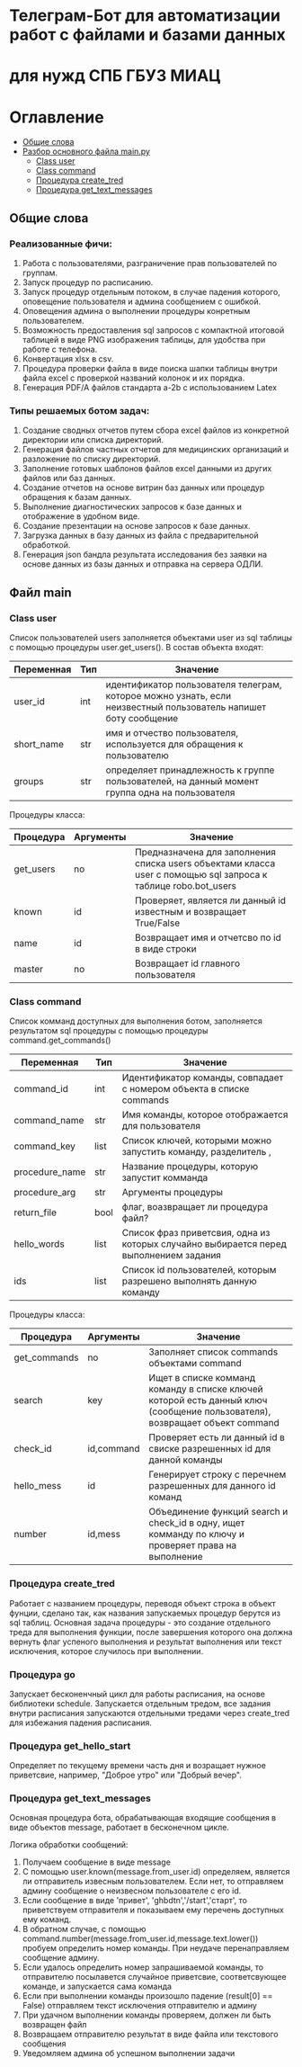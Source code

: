# Телеграм-Бот для автоматизации работ с файлами и базами данных 
# для нужд СПБ ГБУЗ МИАЦ

# Оглавление
<!--ts-->
* [Общие слова](#Общие-слова)  
* [Разбор основного файла main.py](#Файл-main)
   * [Class user](#Class-user)
   * [Class command](#Class-command)
   * [Процедура create_tred](#Процедура-create_tred)
   * [Процедура get_text_messages](#Процедура-get_text_messages)
<!--te-->



## Общие слова
### Реализованные фичи:
 1. Работа с пользователями, разграничение прав пользователей по группам.
 2. Запуск процедур по расписанию.
 3. Запуск процедур отдельным потоком, в случае падения которого, оповещение пользователя и админа сообщением с ошибкой.
 4. Оповещения админа о выполнении процедуры конретным пользователем.
 5. Возможность предоставления sql запросов с компактной итоговой таблицей в виде PNG изображения таблицы, для удобства при работе с телефона.
 6. Конвертация xlsx в csv.
 7. Процедура проверки файла в виде поиска шапки таблицы внутри файла excel с проверкой названий колонок и их порядка.
 8. Генерация PDF/A файлов стандарта a-2b с использованием Latex
 
### Типы решаемых ботом задач:
 1. Создание сводных отчетов путем сбора excel файлов из конкретной директории или списка директорий.
 2. Генерация файлов частных отчетов для медицинских организаций и разложение по списку директорий.
 3. Заполнение готовых шаблонов файлов excel данными из других файлов или баз данных.
 4. Создание отчетов на основе витрин баз данных или процедур обращения к базам данных.
 5. Выполнение диагностических запросов к базе данных и отображение в удобном виде.
 6. Создание презентации на основе запросов к базе данных.
 7. Загрузка данных в базу данных из файла с предварительной обработкой.
 8. Генерация json бандла результата исследования без заявки на основе данных из базы данных и отправка на сервера ОДЛИ.
 
 

 ## Файл main
 
 ### Class user
 
 Список пользователей users заполняется объектами user из sql таблицы с помощью процедуры user.get_users(). В состав объекта входят:
 
 | Переменная  | Тип |  Значение |
 | ------------- | ------------- | ------------- | 
 | user_id  | int | идентификатор пользователя телеграм, которое можно узнать, если неизвестный пользователь напишет боту сообщение |
 | short_name | str | имя и отчество пользователя, используется для обращения к пользователю|
 | groups | str | определяет принадлежность к группе пользователей, на данный момент группа одна на пользователя |
 
 Процедуры класса:
 
  | Процедура   | Аргументы |  Значение |
 | ------------- | ------------- | ------------- |
 |get_users | no | Предназначена для заполнения списка users объектами класса user с помощью sql запроса к таблице robo.bot_users | 
 |known| id | Проверяет, является ли данный id известным и возвращает True/False |
 |name| id | Возвращает имя и отчетсво по id в виде строки|
 |master| no | Возвращает id главного пользователя  |
 
 ### Class command
 
 Список комманд доступных для выполнения ботом, заполняется результатом sql процедуры с помощью процедуры command.get_commands() 
 
  | Переменная  | Тип |  Значение |
 | ------------- | ------------- | ------------- | 
 |command_id| int | Идентификатор команды, совпадает с номером объекта в списке commands |
 |command_name|str| Имя команды, которое отображается для пользователя |
 |command_key|list| Список ключей, которыми можно запустить команду, разделитель , |
 |procedure_name|str| Название процедуры, которую запустит комманда |
 |procedure_arg|str| Аргументы процедуры |
 |return_file|bool| флаг, воазвращает ли процедура файл? |
 |hello_words|list| Список фраз приветсвия, одна из которых случайно выбирается перед выполнением задания |
 |ids|list| Список id пользователей, которым разрешено выполнять данную команду|
 
  Процедуры класса:
 
  | Процедура   | Аргументы |  Значение |
 | ------------- | ------------- | ------------- |
 |get_commands|no| Заполняет список commands объектами command |
 |search|key| Ищет в списке комманд команду в списке ключей которой есть данный ключ (сообщение пользователя), возвращает объект command |
 |check_id|id,command|Проверяет есть ли данный id в свиске разрешенных id для данной команды |
 |hello_mess|id| Генерирует строку с перечнем разрешенных для данного id команд |
 |number|id,mess| Объединение функций search и check_id в одну, ищет комманду по ключу и проверяет права на выполнение |
 
 ### Процедура create_tred
 
 Работает с названием процедуры, переводя объект строка в объект фунции, сделано так, как названия запускаемых процедур берутся из sql таблиц. 
 Основная задача процедуры - это создание отдельного треда для выполнения функции, после завершения которого она должна вернуть флаг успеного выполнения и результат выполнения или текст исключения, которое случилось при выполнении.
 
  ### Процедура go
  
  Запускает бесконенчный цикл для работы расписания, на основе библиотеки schedule.
  Запускается отдельным тредом, все задания внутри расписания запускаются отдельными тредами через create_tred для избежания падения расписания.
  
  ### Процедура get_hello_start
  
  Определяет по текущему времени часть дня и возращает нужное приветсвие, например, "Доброе утро" или "Добрый вечер".
  
  ### Процедура get_text_messages
  
  Основная процедура бота, обрабатывающая входящие сообщения в виде объектов message, работает в бесконечном цикле.
  
  Логика обработки сообщений:
  1. Получаем сообщение в виде message
  2. С помощью user.known(message.from_user.id) определяем, является ли отправитель извесным пользователем. Если нет, то отправляем админу сообщение о неизвесном пользователе с его id.
  3. Если сообщение в виде 'привет', 'ghbdtn','/start','старт', то приветствуем отправителя и показываем ему перечень доступных ему команд.
  4. В обратном случае, с помощью  command.number(message.from_user.id,message.text.lower()) пробуем определить номер команды. При неудаче перенаправляем сообщение админу.
  5. Если удалось определить номер запрашиваемой команды, то отправителю посылавется случайное приветсвие, соответсвующее команде, и запускается сама команда
  6. Если при выполнении команды произошло падение (result[0] == False) отправляем текст исключения отправителю и админу
  7. При удачном выполнении команды проверяем, должен ли быть возвращен файл
  8. Возвращаем отправителю результат в виде файла или текстового сообщения
  9. Уведомляем админа об успешном выполнении задачи
  
  
  
   
   
